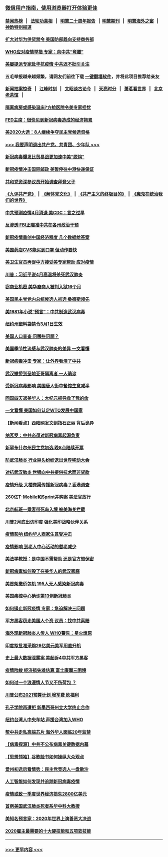 ### [微信用户指南，使用浏览器打开体验更佳](https://github.com/gfw-breaker/banned-news1/blob/master/indexes/wechat-guide.md?t=0)
#### [禁闻热榜](热点新闻.md?t=0)  &nbsp;&nbsp;|&nbsp;&nbsp; [法轮功真相](https://github.com/gfw-breaker/truth/blob/master/README.md?t=0) &nbsp;&nbsp;|&nbsp;&nbsp; [明慧二十周年报告](https://github.com/gfw-breaker/mh-reports/blob/master/README.md?t=0) &nbsp;&nbsp;|&nbsp;&nbsp;[明慧期刊](https://github.com/gfw-breaker/mh-qikan) &nbsp;&nbsp;|&nbsp;&nbsp; [明慧海外之窗](https://github.com/gfw-breaker/mh-news/blob/master/README.md?t=0) &nbsp;&nbsp;|&nbsp;&nbsp; [神韵特别报道](https://github.com/gfw-breaker/mh-news/blob/master/shenyun.md?t=0)
#### [扩大对华为供货禁令 美国防部趋向支持商务部](../pages/nsc412/n11864773.md?t=02131055) 
#### [WHO应对疫情举措 专家：向中共“弯腰”](../pages/nsc412/n11864727.md?t=02131055) 
#### [美屡提派专家赴华抗疫情 中共迟不批引关注](../pages/nsc412/n11864719.md?t=02131055) 
#### 五毛举报越来越频繁，请网友们前往下载 [一键翻墙软件](https://github.com/gfw-breaker/ssr-accounts)，并将此项目推荐给亲友
#### [新闻拍案惊奇](https://github.com/gfw-breaker/banned-news1/blob/master/pages/link4.md) &nbsp;&nbsp;|&nbsp;&nbsp; [江峰时刻](https://github.com/gfw-breaker/banned-news1/blob/master/pages/link4.md) &nbsp;&nbsp;|&nbsp;&nbsp; [文昭谈古论今](https://github.com/gfw-breaker/banned-news1/blob/master/pages/link4.md) &nbsp;&nbsp;|&nbsp;&nbsp; [天亮时分](https://github.com/gfw-breaker/banned-news1/blob/master/pages/link4.md) &nbsp;&nbsp;|&nbsp;&nbsp; [萧茗看世界](https://github.com/gfw-breaker/banned-news1/blob/master/pages/link4.md) &nbsp;&nbsp;|&nbsp;&nbsp; [北京老茶馆](https://github.com/gfw-breaker/banned-news1/blob/master/pages/link4.md) &nbsp;&nbsp;|&nbsp;&nbsp; 
#### [隔离病房或感染温床?方舱医院令美专家担忧](../pages/nsc412/n11864575.md?t=02131055) 
#### [FED主席：很快见到新冠病毒造成的经济拖累](../pages/nsc412/n11864507.md?t=02131055) 
#### [美2020大选：8人继续争夺民主党候选资格](../pages/nsc412/n11864327.md?t=02131055) 
#### [>>> 我要声明退出共产党、共青团、少年队 <<<](https://github.com/begood0513/goodnews/blob/master/quit/letter.md) 
#### [新冠病毒爆发比贸易战更加速中美“脱钩”](../pages/nsc412/n11864470.md?t=02131055) 
#### [新冠疫情冲击国际邮政 美暂停往中港快递保证](../pages/nsc412/n11864207.md?t=02131055) 
#### [共和党资深参议员开始调查拜登父子](../pages/nsc412/n11863984.md?t=02131055) 
#### [《九评共产党》](https://github.com/begood0513/9ping.md/blob/master/README.md) &nbsp;|&nbsp; [《解体党文化》](../../../../jtdwh.md/blob/master/README.md)  &nbsp;|&nbsp; [《共产主义的终极目的》](../../../../gczydzjmd.md/blob/master/README.md) &nbsp;|&nbsp; [《魔鬼在统治我们的世界》](../../../../mgztzwmdsj.md/blob/master/README.md) 
#### [中共预测疫情4月消退 美CDC：言之过早](../pages/nsc412/n11864310.md?t=02131055) 
#### [反渗透 FBI正瞄准中共在各州政治干预](../pages/nsc412/n11864300.md?t=02131055) 
#### [新冠疫情重创中国经济程度 几个数据给答案](../pages/nsc412/n11864203.md?t=02131055) 
#### [美国药店CVS能买到口罩 但动作要快](../pages/nsc412/n11862438.md?t=02131055) 
#### [美卫生官员再促中方接受美专家帮助 应对疫情](../pages/nsc412/n11864043.md?t=02131055) 
#### [川普：习近平说4月高温将杀死武汉肺炎](../pages/nsc412/n11860814.md?t=02131055) 
#### [窃商业机密 美华裔商人被判入狱16个月](../pages/nsc412/n11863911.md?t=02131055) 
#### [美国民主党党内总统候选人初选 桑德斯领先](../pages/nsc412/n11863475.md?t=02131055) 
#### [美1981年小说“预言”：中共制造武汉病毒](../pages/nsc412/n11863306.md?t=02131055) 
#### [纽约州塑料袋禁令3月1日生效](../pages/nsc412/n11862832.md?t=02131055) 
#### [美国人口普查  问哪些问题？](../pages/nsc412/n11862808.md?t=02131055) 
#### [美国季节性流感与武汉肺炎的差异 一文看懂](../pages/nsc412/n11862428.md?t=02131055) 
#### [新冠病毒冲击 专家：让外界看清了中共](../pages/nsc412/n11862280.md?t=02131055) 
#### [武汉撤侨到圣地亚哥隔离者 一人确诊](../pages/nsc412/n11862460.md?t=02131055) 
#### [受新冠病毒影响 美国唐人街中餐馆生意减半](../pages/nsc412/n11861940.md?t=02131055) 
#### [回国四天返美华人：大纪元报导救了我的命](../pages/nsc412/n11862181.md?t=02131055) 
#### [一文看懂 美国如何认定WTO发展中国家](../pages/nsc412/n11862051.md?t=02131055) 
#### [【新闻看点】西陆网发文剑指石正丽 背后诡异](../pages/nsc412/n11861792.md?t=02131055) 
#### [纳瓦罗：中共必须对新冠病毒起源负责](../pages/nsc412/n11861810.md?t=02131055) 
#### [新罕布什尔州民主党初选 晚8点陆续开票](../pages/nsc412/n11861872.md?t=02131055) 
#### [防武汉肺炎 行业巨头纷纷退出世界移动大会](../pages/nsc412/n11861795.md?t=02131055) 
#### [对抗武汉肺炎 世银向中共提供技术而非贷款](../pages/nsc412/n11861652.md?t=02131055) 
#### [疫情升级 大楼粪渠传播新冠病毒？香港调查](../pages/nsc412/n11861556.md?t=02131055) 
#### [260亿T-Mobile和Sprint并购案 美法官放行](../pages/nsc412/n11861511.md?t=02131055) 
#### [北京航班一乘客带死鸟入境 被美海关拦截](../pages/nsc412/n11861317.md?t=02131055) 
#### [川普2月底出访印度 强化美印战略伙伴关系](../pages/nsc412/n11860557.md?t=02131055) 
#### [疫情影响  纽约华人商家生意受冲击](../pages/nsc412/n11860284.md?t=02131055) 
#### [疫情影响  到老人中心活动的耆老减少](../pages/nsc412/n11860199.md?t=02131055) 
#### [美法学教授：是中国不需帮助 还是官方想保密](../pages/nsc412/n11859492.md?t=02131055) 
#### [新冠病毒如何毁了在美华人的武汉家庭](../pages/nsc412/n11859524.md?t=02131055) 
#### [美首架撤侨包机 195人无人感染新冠病毒](../pages/nsc412/n11859908.md?t=02131055) 
#### [美国疾控中心确诊第13例新冠肺炎](../pages/nsc412/n11859966.md?t=02131055) 
#### [如何遏止新冠疫情 专家：急迫解决三问题](../pages/nsc412/n11859685.md?t=02131055) 
#### [军方黑客窃走美国人个资 议员：找中共索赔](../pages/nsc412/n11859371.md?t=02131055) 
#### [海外现新冠肺炎人传人 WHO警告：星火燎原](../pages/nsc412/n11859252.md?t=02131055) 
#### [印度拟批准采购26亿美元美军用直升机](../pages/nsc412/n11859143.md?t=02131055) 
#### [史上最大数据泄露案 美起诉4中共军方黑客](../pages/nsc412/n11859115.md?t=02131055) 
#### [疫情险峻 经济损失难估算 富士康曝三困境](../pages/nsc412/n11859120.md?t=02131055) 
#### [如何过一个浪漫情人节又不伤荷包 ？](../pages/nsc412/n11858969.md?t=02131055) 
#### [川普公布2021预算计划 增军费 砍福利](../pages/nsc412/n11859012.md?t=02131055) 
#### [孔子学院再遭拒 新墨西哥州立大学终止合作](../pages/nsc412/n11858661.md?t=02131055) 
#### [纽约台湾人中央车站  声援台湾加入WHO](../pages/nsc412/n11857757.md?t=02131055) 
#### [帮中共走私高端芯片 海外华人面临20年监禁](../pages/nsc412/n11855016.md?t=02131055) 
#### [【病毒探源】中共不公布病毒关键数据内幕](../pages/nsc412/n11856584.md?t=02131055) 
#### [【思想领袖】谷歌脸书如何操纵大众观点](../pages/nsc412/n11680874.md?t=02131055) 
#### [爱州初选后看情势：民主党竞选人一盘散沙](../pages/nsc412/n11856557.md?t=02131055) 
#### [人工智能如何发现并追踪新冠病毒疫情](../pages/nsc412/n11856398.md?t=02131055) 
#### [疫情或致一季度世界经济损失2800亿美元](../pages/nsc412/n11855639.md?t=02131055) 
#### [首例美国武汉肺炎死者系华中科大教授](../pages/nsc412/n11855500.md?t=02131055) 
#### [美知名预言家：2020年世界上演善恶大决战](../pages/nsc412/n11855418.md?t=02131055) 
#### [2020雇主最需要的十大硬技能和五项软技能](../pages/nsc412/n11850953.md?t=02131055) 

----
#### [ >>> 更早内容 <<< ](../indexes/nsc412-earlier.md)
